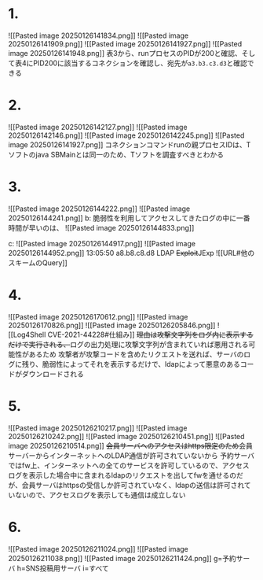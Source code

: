 # 1.
![[Pasted image 20250126141834.png]]
![[Pasted image 20250126141909.png]]
![[Pasted image 20250126141927.png]]
![[Pasted image 20250126141948.png]]
表3から、runプロセスのPIDが200と確認、そして表4にPID200に該当するコネクションを確認し、宛先が`a3.b3.c3.d3`と確認できる

# 2.
![[Pasted image 20250126142127.png]]
![[Pasted image 20250126142146.png]]
![[Pasted image 20250126142245.png]]
![[Pasted image 20250126141927.png]]
コネクションコマンドrunの親プロセスIDは、Tソフトのjava SBMainとは同一のため、Tソフトを調査すべきとわかる

# 3.
![[Pasted image 20250126144222.png]]
![[Pasted image 20250126144241.png]]
b:
脆弱性を利用してアクセスしてきたログの中に一番時間が早いのは、
![[Pasted image 20250126144833.png]]

c:
![[Pasted image 20250126144917.png]]
![[Pasted image 20250126144952.png]]
13:05:50
a8.b8.c8.d8
LDAP
~~Exploit~~JExp
![[URL#他のスキームのQuery]]

# 4.
![[Pasted image 20250126170612.png]]
![[Pasted image 20250126170826.png]]
![[Pasted image 20250126205846.png]]
![[Log4Shell CVE-2021-44228#仕組み]]
~~理由は攻撃文字列をログ内に表示するだけで実行される、~~ログの出力処理に攻撃文字列が含まれていれば悪用される可能性があるため
攻撃者が攻撃コードを含めたリクエストを送れば、サーバのログに残り、脆弱性によってそれを表示するだけで、ldapによって悪意のあるコードがダウンロードされる

# 5.
![[Pasted image 20250126210217.png]]
![[Pasted image 20250126210242.png]]
![[Pasted image 20250126210451.png]]
![[Pasted image 20250126210514.png]]
~~会員サーバへのアクセスはhttps限定のため~~会員サーバーからインターネットへのLDAP通信が許可されていないから
予約サーバではfw上、インターネットへの全てのサービスを許可しているので、アクセスログを表示した場合中に含まれるldapのリクエストを出してfwを通せるのだが、会員サーバはhttpsの受信しか許可されていなく、ldapの送信は許可されていないので、アクセスログを表示しても通信は成立しない

# 6.
![[Pasted image 20250126211024.png]]
![[Pasted image 20250126211038.png]]
![[Pasted image 20250126211424.png]]
g=予約サーバ
h=SNS投稿用サーバ
i=すべて
